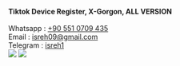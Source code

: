 <b>Tiktok Device Register, X-Gorgon, ALL VERSION</b><br/><br/>
Whatsapp : <a href="https://wa.me/905510709435">+90 551 0709 435</a></br>
Email : isreh09@gmail.com</br>
Telegram : <a href="https://t.me/isreh1">isreh1</a></br>
<img src="https://thumbs.gfycat.com/AltruisticUncommonHarborporpoise-size_restricted.gif"/>
<img src="https://thumbs.gfycat.com/AltruisticUncommonHarborporpoise-size_restricted.gif"/>
